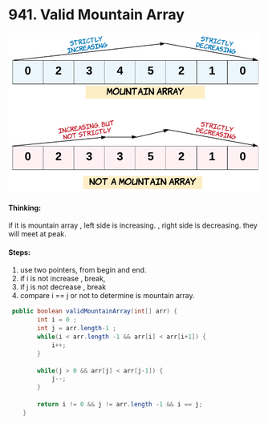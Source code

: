 # 941. Valid Mountain Array

![](../.gitbook/assets/image%20%2811%29.png)

#### Thinking:

if it is mountain array , left side is increasing. , right side is decreasing. they will meet at peak.

#### Steps:

1. use two pointers, from begin and end.
2. if i is not increase , break,
3. if j is not decrease , break
4. compare i == j or not to determine is mountain array.

```java
 public boolean validMountainArray(int[] arr) {
        int i = 0 ; 
        int j = arr.length-1 ; 
        while(i < arr.length -1 && arr[i] < arr[i+1]) {
            i++;
        }
        
        while(j > 0 && arr[j] < arr[j-1]) {
            j--;
        }
        
        return i != 0 && j != arr.length -1 && i == j;
    }
```

